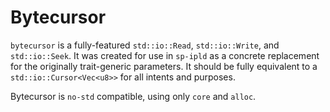 # Bytecursor

`bytecursor` is a fully-featured `std::io::Read`, `std::io::Write`, and `std::io::Seek`. It was created for use in `sp-ipld` as a concrete replacement for the originally trait-generic parameters. It should be fully equivalent to a `std::io::Cursor<Vec<u8>>` for all intents and purposes.

Bytecursor is `no-std` compatible, using only `core` and `alloc`.